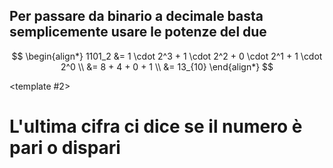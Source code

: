## Per passare da binario a decimale basta semplicemente usare le potenze del due

<ExampleBlock class="my-4">

$$
\begin{align*}
1101_2 &= 1 \cdot 2^3 + 1 \cdot 2^2 + 0 \cdot 2^1 + 1 \cdot 2^0 \\
&= 8 + 4 + 0 + 1 \\
&= 13_{10}
\end{align*}
$$
</ExampleBlock>

<v-switch class="text-center flex flex-col flex-grow justify-center">
<template #1>

# Cosa ci dice l'<Alert>ultima cifra</Alert> di un numero rappresentato in binario?
</template>

<template #2>

# L'ultima cifra ci dice se il numero è <Alert>pari</Alert> o <Alert>dispari</Alert>
</template>
</v-switch>
